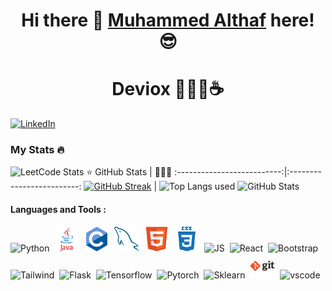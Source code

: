 # <h1 align = "center" padding-bottom = 10 >Hi there 👋 <a href = 'https://www.linkedin.com/in/muhammed-althaf-a-870947364?utm_source=share&utm_campaign=share_via&utm_content=profile&utm_medium=android_app' >Muhammed Althaf</a> here! 😎</h1>
## <h1 align="center">Deviox 🧑🏼‍💻☕</h1>

[![LinkedIn](https://www.linkedin.com/in/muhammed-althaf-a-870947364?utm_source=share&utm_campaign=share_via&utm_content=profile&utm_medium=android_app)](https://www.linkedin.com/in/bibek-barik-099247259/)

### My Stats 🔥
![LeetCode Stats](https://leetcard.jacoblin.cool/muhammed_althaf?ext=activity)
:star: GitHub Stats         |  🧑🏼‍💻
:--------------------------:|:-------------------------: 
[![GitHub Streak](https://streak-stats.demolab.com/?user=muhammed-althaf-1106)](https://git.io/streak-stats) | ![Top Langs used](https://github-readme-stats.vercel.app/api/top-langs/?username=muhammed-althaf-1106&theme=vue-dark&hide_border=true&include_all_commits=true&count_private=true&layout=compact)
![GitHub Stats](https://github-readme-stats.vercel.app/api?username=muhammed-althaf-1106&show_icons=true&theme=vue-dark&hide_border=true)
####  Languages and Tools :

<div>
  <img src="https://cdn.jsdelivr.net/gh/devicons/devicon@latest/icons/python/python-original.svg" title="Python" alt="Python" width="40" height="40"/>&nbsp;
  <img src="https://github.com/devicons/devicon/blob/master/icons/java/java-original-wordmark.svg" title="Java" alt="Java" width="40" height="40"/>&nbsp;
  <img src="https://github.com/devicons/devicon/blob/master/icons/c/c-original.svg" title="C" alt="C" width="40" height="40"/>&nbsp;
  <img src="https://github.com/devicons/devicon/blob/master/icons/mysql/mysql-original.svg" title="MySQL" alt="MySQL" width="40" height="40"/>&nbsp;
  <img src="https://github.com/devicons/devicon/blob/master/icons/html5/html5-original.svg" title="HTML5" alt="HTML" width="40" height="40"/>&nbsp;
  <img src="https://github.com/devicons/devicon/blob/master/icons/css3/css3-plain-wordmark.svg" title="CSS3" alt="CSS" width="40" height="40"/>&nbsp;
  <img src="https://cdn.jsdelivr.net/gh/devicons/devicon@latest/icons/javascript/javascript-original.svg" title="JS" alt="JS" width="40" height="40"/>&nbsp;
  <img src="https://cdn.jsdelivr.net/gh/devicons/devicon@latest/icons/react/react-original.svg" title="React" alt="React" width="40" height="40"/>&nbsp;
  <img src="https://cdn.jsdelivr.net/gh/devicons/devicon@latest/icons/bootstrap/bootstrap-original.svg" title="Bootstrap" alt="Bootstrap" width="40" height="40"/>&nbsp;
  <img src="https://cdn.jsdelivr.net/gh/devicons/devicon@latest/icons/tailwindcss/tailwindcss-original-wordmark.svg" title="Tailwind" alt="Tailwind" width="40" height="40"/>&nbsp;
  <img src="https://cdn.jsdelivr.net/gh/devicons/devicon@latest/icons/flask/flask-original-wordmark.svg" title="Flask" alt="Flask" width="40" height="40"/>&nbsp;
  <img src="https://cdn.jsdelivr.net/gh/devicons/devicon@latest/icons/tensorflow/tensorflow-original-wordmark.svg" title="Tensorflow" alt="Tensorflow" width="40" height="40"/>&nbsp;
  <img src="https://cdn.jsdelivr.net/gh/devicons/devicon@latest/icons/pytorch/pytorch-plain-wordmark.svg" title="Pytorch" alt="Pytorch" width="40" height="40"/>&nbsp;
  <img src="https://cdn.jsdelivr.net/gh/devicons/devicon@latest/icons/scikitlearn/scikitlearn-original.svg" title="Sklearn" alt="Sklearn" width="40" height="40"/>&nbsp;
  <img src="https://github.com/devicons/devicon/blob/master/icons/git/git-original-wordmark.svg" title="Git" **alt="Git" width="40" height="40"/>&nbsp;
  <img src="https://cdn.jsdelivr.net/gh/devicons/devicon@latest/icons/vscode/vscode-original.svg" title="vscode" alt="vscode" width="40" height="40"/>&nbsp;
</div>

